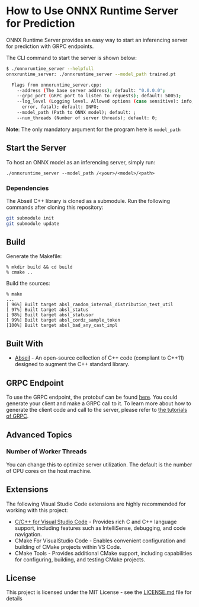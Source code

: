 # How to Use ONNX Runtime Server for Prediction

ONNX Runtime Server provides an easy way to start an inferencing server for prediction with GRPC endpoints.

The CLI command to start the server is shown below:

```bash
$ ./onnxruntime_server --helpfull
onnxruntime_server: ./onnxruntime_server --model_path trained.pt

  Flags from onnxruntime_server.cpp:
    --address (The base server address); default: "0.0.0.0";
    --grpc_port (GRPC port to listen to requests); default: 50051;
    --log_level (Logging level. Allowed options (case sensitive): info, warning,
      error, fatal); default: INFO;
    --model_path (Path to ONNX model); default: ;
    --num_threads (Number of server threads); default: 0;
```

**Note**: The only mandatory argument for the program here is `model_path`

## Start the Server

To host an ONNX model as an inferencing server, simply run:

```
./onnxruntime_server --model_path /<your>/<model>/<path>
```

### Dependencies

The Abseil C++ library is cloned as a submodule. Run the following commands after cloning this repository:

```bash
git submodule init
git submodule update
```

## Build

Generate the Makefile:

```
% mkdir build && cd build
% cmake ..
```

Build the sources:

```
% make
...
[ 96%] Built target absl_random_internal_distribution_test_util
[ 97%] Built target absl_status
[ 98%] Built target absl_statusor
[ 99%] Built target absl_cordz_sample_token
[100%] Built target absl_bad_any_cast_impl
```

## Built With

* [Abseil](https://abseil.io/) - An open-source collection of C++ code (compliant to C++11) designed to augment the C++ standard library.

## GRPC Endpoint

To use the GRPC endpoint, the protobuf can be found [here](./proto/inference/inference.proto). You could generate your client and make a GRPC call to it. To learn more about how to generate the client code and call to the server, please refer to [the tutorials of GRPC](https://grpc.io/docs/tutorials/).

## Advanced Topics

### Number of Worker Threads

You can change this to optimize server utilization. The default is the number of CPU cores on the host machine.

## Extensions

The following Visual Studio Code extensions are highly recommended for working with this project:

* [C/C++ for Visual Studio Code](https://github.com/microsoft/vscode-cpptools) - Provides rich C and C++ language support, including features such as IntelliSense, debugging, and code navigation.
* CMake For VisualStudio Code - Enables convenient configuration and building of CMake projects within VS Code.
* CMake Tools - Provides additional CMake support, including capabilities for configuring, building, and testing CMake projects.

## License

This project is licensed under the MIT License - see the [LICENSE.md](LICENSE.md) file for details
